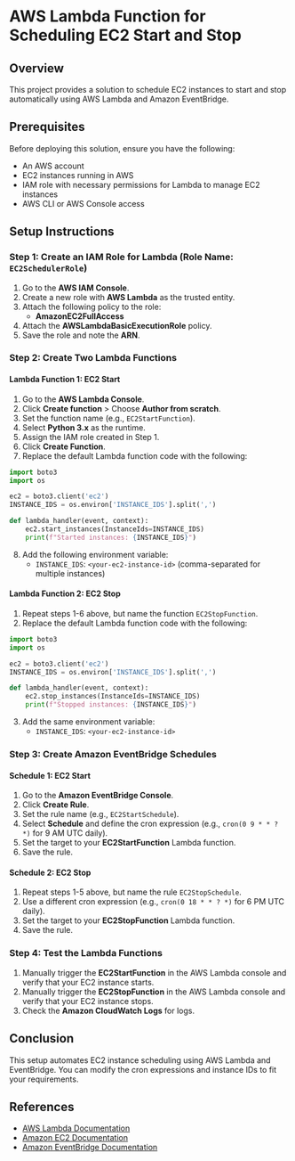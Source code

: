# AWS Lambda Function for Scheduling EC2 Start and Stop

## Overview
This project provides a solution to schedule EC2 instances to start and stop automatically using AWS Lambda and Amazon EventBridge.

## Prerequisites
Before deploying this solution, ensure you have the following:
- An AWS account
- EC2 instances running in AWS
- IAM role with necessary permissions for Lambda to manage EC2 instances
- AWS CLI or AWS Console access

## Setup Instructions

### Step 1: Create an IAM Role for Lambda (Role Name: `EC2SchedulerRole`)
1. Go to the **AWS IAM Console**.
2. Create a new role with **AWS Lambda** as the trusted entity.
3. Attach the following policy to the role:
   - **AmazonEC2FullAccess**
4. Attach the **AWSLambdaBasicExecutionRole** policy.
5. Save the role and note the **ARN**.

### Step 2: Create Two Lambda Functions
#### Lambda Function 1: EC2 Start
1. Go to the **AWS Lambda Console**.
2. Click **Create function** > Choose **Author from scratch**.
3. Set the function name (e.g., `EC2StartFunction`).
4. Select **Python 3.x** as the runtime.
5. Assign the IAM role created in Step 1.
6. Click **Create Function**.
7. Replace the default Lambda function code with the following:

```python
import boto3
import os

ec2 = boto3.client('ec2')
INSTANCE_IDS = os.environ['INSTANCE_IDS'].split(',')

def lambda_handler(event, context):
    ec2.start_instances(InstanceIds=INSTANCE_IDS)
    print(f"Started instances: {INSTANCE_IDS}")
```

8. Add the following environment variable:
   - `INSTANCE_IDS`: `<your-ec2-instance-id>` (comma-separated for multiple instances)

#### Lambda Function 2: EC2 Stop
1. Repeat steps 1-6 above, but name the function `EC2StopFunction`.
2. Replace the default Lambda function code with the following:

```python
import boto3
import os

ec2 = boto3.client('ec2')
INSTANCE_IDS = os.environ['INSTANCE_IDS'].split(',')

def lambda_handler(event, context):
    ec2.stop_instances(InstanceIds=INSTANCE_IDS)
    print(f"Stopped instances: {INSTANCE_IDS}")
```

3. Add the same environment variable:
   - `INSTANCE_IDS`: `<your-ec2-instance-id>`

### Step 3: Create Amazon EventBridge Schedules
#### Schedule 1: EC2 Start
1. Go to the **Amazon EventBridge Console**.
2. Click **Create Rule**.
3. Set the rule name (e.g., `EC2StartSchedule`).
4. Select **Schedule** and define the cron expression (e.g., `cron(0 9 * * ? *)` for 9 AM UTC daily).
5. Set the target to your **EC2StartFunction** Lambda function.
6. Save the rule.

#### Schedule 2: EC2 Stop
1. Repeat steps 1-5 above, but name the rule `EC2StopSchedule`.
2. Use a different cron expression (e.g., `cron(0 18 * * ? *)` for 6 PM UTC daily).
3. Set the target to your **EC2StopFunction** Lambda function.
4. Save the rule.

### Step 4: Test the Lambda Functions
1. Manually trigger the **EC2StartFunction** in the AWS Lambda console and verify that your EC2 instance starts.
2. Manually trigger the **EC2StopFunction** in the AWS Lambda console and verify that your EC2 instance stops.
3. Check the **Amazon CloudWatch Logs** for logs.

## Conclusion
This setup automates EC2 instance scheduling using AWS Lambda and EventBridge. You can modify the cron expressions and instance IDs to fit your requirements.

## References
- [AWS Lambda Documentation](https://docs.aws.amazon.com/lambda/latest/dg/welcome.html)
- [Amazon EC2 Documentation](https://docs.aws.amazon.com/ec2/index.html)
- [Amazon EventBridge Documentation](https://docs.aws.amazon.com/eventbridge/latest/userguide/what-is-amazon-eventbridge.html)
